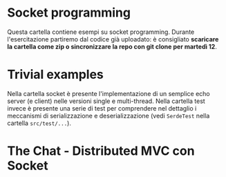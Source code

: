 # Socket programming

Questa cartella contiene esempi su socket programming. Durante l'esercitazione partiremo dal codice già uploadato: è consigliato **scaricare la cartella come zip o sincronizzare la repo con git clone per martedì 12**.

# Trivial examples

Nella cartella socket è presente l'implementazione di un semplice echo server (e client) nelle versioni single e multi-thread.
Nella cartella test invece è presente una serie di test per comprendere nel dettaglio i meccanismi di serializzazione e deserializzazione (vedi `SerdeTest` nella cartella `src/test/...`).

# The Chat - Distributed MVC con Socket

